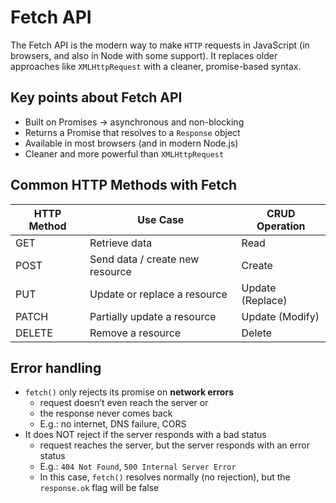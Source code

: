 # Fetch API

The Fetch API is the modern way to make `HTTP` requests in JavaScript (in browsers, and also in Node with some support). It replaces older approaches like `XMLHttpRequest` with a cleaner, promise-based syntax.

## Key points about Fetch API

- Built on Promises → asynchronous and non-blocking
- Returns a Promise that resolves to a `Response` object
- Available in most browsers (and in modern Node.js)
- Cleaner and more powerful than `XMLHttpRequest`

## Common HTTP Methods with Fetch

| HTTP Method  | Use Case                          | CRUD Operation  |
|--------------|-----------------------------------|-----------------|
| GET          | Retrieve data                     | Read            |
| POST         | Send data / create new resource   | Create          |
| PUT          | Update or replace a resource      | Update (Replace)|
| PATCH        | Partially update a resource       | Update (Modify) |
| DELETE       | Remove a resource                 | Delete          |

## Error handling

- `fetch()` only rejects its promise on **network errors**
    - request doesn’t even reach the server or
    - the response never comes back 
    - E.g.: no internet, DNS failure, CORS
- It does NOT reject if the server responds with a bad status
    - request reaches the server, but the server responds with an error status
    - E.g.: `404 Not Found`, `500 Internal Server Error`
    - In this case, `fetch()` resolves normally (no rejection), but the `response.ok` flag will be false